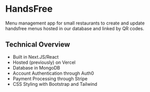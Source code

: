 # HandsFree

Menu management app for small restaurants to create and update handsfree menus hosted in our database and linked by QR codes.

## Technical Overview

- Built in Next.JS/React
- Hosted (previously) on Vercel
- Database in MongoDB
- Account Authentication through Auth0
- Payment Processing through Stripe
- CSS Styling with Bootstrap and Tailwind